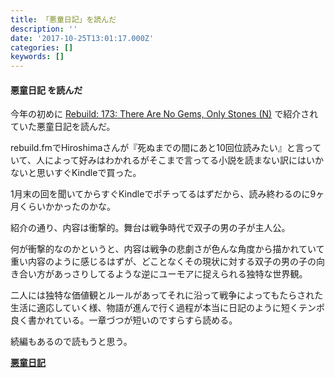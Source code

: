 ```yaml
---
title: 「悪童日記」を読んだ
description: ''
date: '2017-10-25T13:01:17.000Z'
categories: []
keywords: []
---
```


#### 悪童日記 を読んだ

今年の初めに [Rebuild: 173: There Are No Gems, Only Stones (N)](https://rebuild.fm/173/) で紹介されていた悪童日記を読んだ。

rebuild.fmでHiroshimaさんが『死ぬまでの間にあと10回位読みたい』と言っていて、人によって好みはわかれるがそこまで言ってる小説を読まない訳にはいかないと思いすぐKindleで買った。

1月末の回を聞いてからすぐKindleでポチってるはずだから、読み終わるのに9ヶ月くらいかかったのかな。

紹介の通り、内容は衝撃的。舞台は戦争時代で双子の男の子が主人公。

何が衝撃的なのかというと、内容は戦争の悲劇さが色んな角度から描かれていて重い内容のように感じるはずが、どことなくその現状に対する双子の男の子の向き合い方があっさりしてるような逆にユーモアに捉えられる独特な世界観。

二人には独特な価値観とルールがあってそれに沿って戦争によってもたらされた生活に適応していく様、物語が進んで行く過程が本当に日記のように短くテンポ良く書かれている。一章づつが短いのですらすら読める。

続編もあるので読もうと思う。

[**悪童日記**](https://www.amazon.co.jp/%E6%82%AA%E7%AB%A5%E6%97%A5%E8%A8%98-%E3%82%A2%E3%82%B4%E3%82%BF-%E3%82%AF%E3%83%AA%E3%82%B9%E3%83%88%E3%83%95-ebook/dp/B00O1VK0CW/ref=tmm_kin_swatch_0?_encoding=UTF8&qid=1551706107&sr=1-1-catcorr)
